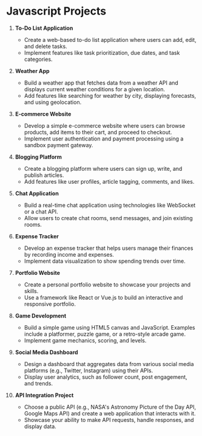 # Javascript Projects 

1. **To-Do List Application**
   - Create a web-based to-do list application where users can add, edit, and delete tasks.
   - Implement features like task prioritization, due dates, and task categories.

2. **Weather App**
   - Build a weather app that fetches data from a weather API and displays current weather conditions for a given location.
   - Add features like searching for weather by city, displaying forecasts, and using geolocation.

3. **E-commerce Website**
   - Develop a simple e-commerce website where users can browse products, add items to their cart, and proceed to checkout.
   - Implement user authentication and payment processing using a sandbox payment gateway.

4. **Blogging Platform**
   - Create a blogging platform where users can sign up, write, and publish articles.
   - Add features like user profiles, article tagging, comments, and likes.

5. **Chat Application**
   - Build a real-time chat application using technologies like WebSocket or a chat API.
   - Allow users to create chat rooms, send messages, and join existing rooms.

6. **Expense Tracker**
   - Develop an expense tracker that helps users manage their finances by recording income and expenses.
   - Implement data visualization to show spending trends over time.

7. **Portfolio Website**
   - Create a personal portfolio website to showcase your projects and skills.
   - Use a framework like React or Vue.js to build an interactive and responsive portfolio.

8. **Game Development**
   - Build a simple game using HTML5 canvas and JavaScript. Examples include a platformer, puzzle game, or a retro-style arcade game.
   - Implement game mechanics, scoring, and levels.

9. **Social Media Dashboard**
   - Design a dashboard that aggregates data from various social media platforms (e.g., Twitter, Instagram) using their APIs.
   - Display user analytics, such as follower count, post engagement, and trends.

10. **API Integration Project**
    - Choose a public API (e.g., NASA's Astronomy Picture of the Day API, Google Maps API) and create a web application that interacts with it.
    - Showcase your ability to make API requests, handle responses, and display data.

